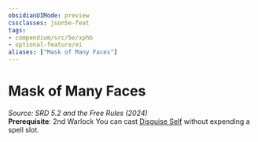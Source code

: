 ```yaml
---
obsidianUIMode: preview
cssclasses: json5e-feat
tags:
- compendium/src/5e/xphb
- optional-feature/ei
aliases: ["Mask of Many Faces"]
---
```

# Mask of Many Faces
*Source: SRD 5.2 and the Free Rules (2024)*  
**Prerequisite**: 2nd Warlock
You can cast [Disguise Self](compendium/spells/disguise-self-xphb.md) without expending a spell slot.
